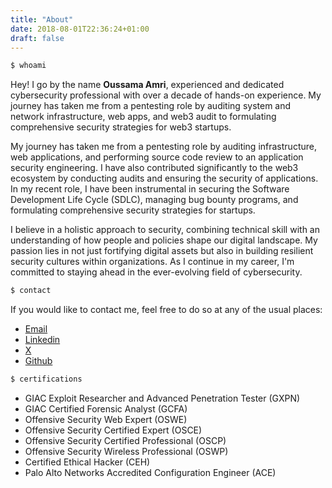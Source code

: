 ```yaml
---
title: "About"
date: 2018-08-01T22:36:24+01:00
draft: false
---
```

```bash
$ whoami
```
Hey! I go by the name **Oussama Amri**, experienced and dedicated cybersecurity professional with over a decade of hands-on experience. My journey has taken me from a pentesting role by auditing system and network infrastructure, web apps, and web3 audit to formulating comprehensive security strategies for web3 startups.

My journey has taken me from a pentesting role by auditing infrastructure, web applications, and performing source code review to an application security engineering. I have also contributed significantly to the web3 ecosystem by conducting audits and ensuring the security of applications. 
In my recent role, I have been instrumental in securing the Software Development Life Cycle (SDLC), managing bug bounty programs, and formulating comprehensive security strategies for startups.

I believe in a holistic approach to security, combining technical skill with an understanding of how people and policies shape our digital landscape. My passion lies in not just fortifying digital assets but also in building resilient security cultures within organizations. As I continue in my career, I'm committed to staying ahead in the ever-evolving field of cybersecurity.
```bash
$ contact
```
If you would like to contact me, feel free to do so at any of the usual places:

* [Email](mailto:oussama[at]amriunix.com)
* [Linkedin](https://www.linkedin.com/in/amriunix/)
* [ X ](https://x.com/amriunix)
* [Github](https://github.com/amriunix)


```bash
$ certifications
```
* GIAC Exploit Researcher and Advanced Penetration Tester (GXPN)
* GIAC Certified Forensic Analyst (GCFA)
* Offensive Security Web Expert (OSWE)
* Offensive Security Certified Expert (OSCE)
* Offensive Security Certified Professional (OSCP)
* Offensive Security Wireless Professional (OSWP)
* Certified Ethical Hacker (CEH)
* Palo Alto Networks Accredited Configuration Engineer (ACE)
